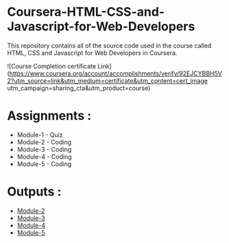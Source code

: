# Coursera-HTML-CSS-and-Javascript-for-Web-Developers

This repository contains all of the source code used in the course called HTML, CSS and Javascript for Web Developers in Coursera.

![Course Completion certificate Link](https://www.coursera.org/account/accomplishments/verify/92EJCYBBH5V2?utm_source=link&utm_medium=certificate&utm_content=cert_image utm_campaign=sharing_cta&utm_product=course)


# Assignments :

* Module-1 - Quiz 
* Module-2 - Coding
* Module-3 - Coding
* Module-4 - Coding
* Module-5 - Coding


# Outputs :

* [Module-2](s-naveenkumar-001.github.io/Coursera-HTML-CSS-and-JavaScript-for-Web-Developers/Assignments/module-2/index.html)
* [Module-3](s-naveenkumar-001.github.io/Coursera-HTML-CSS-and-JavaScript-for-Web-Developers/Assignments/module-3/index.html)
* [Module-4](s-naveenkumar-001.github.io/Coursera-HTML-CSS-and-JavaScript-for-Web-Developers/Assignments/module-4/index.html)
* [Module-5](s-naveenkumar-001.github.io/Coursera-HTML-CSS-and-JavaScript-for-Web-Developers/Assignments/module-5/index.html)
